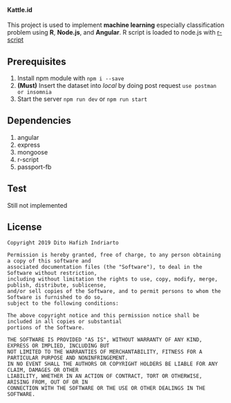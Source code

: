 #### Kattle.id

This project is used to implement **machine learning** especially classification problem using **R**, **Node.js**, and **Angular**. R script is loaded to node.js with [r-script](https://github.com/joshkatz/r-script)

## Prerequisites

1. Install npm module with `npm i --save`
2. **(Must)** Insert the dataset into _local_ by doing post request `use postman or insomnia`
3. Start the server `npm run dev` or `npm run start`

## Dependencies

1. angular
2. express
3. mongoose
4. r-script
5. passport-fb

## Test

Still not implemented

## License

    Copyright 2019 Dito Hafizh Indriarto

    Permission is hereby granted, free of charge, to any person obtaining a copy of this software and
    associated documentation files (the "Software"), to deal in the Software without restriction,
    including without limitation the rights to use, copy, modify, merge, publish, distribute, sublicense,
    and/or sell copies of the Software, and to permit persons to whom the Software is furnished to do so,
    subject to the following conditions:

    The above copyright notice and this permission notice shall be included in all copies or substantial
    portions of the Software.

    THE SOFTWARE IS PROVIDED "AS IS", WITHOUT WARRANTY OF ANY KIND, EXPRESS OR IMPLIED, INCLUDING BUT
    NOT LIMITED TO THE WARRANTIES OF MERCHANTABILITY, FITNESS FOR A PARTICULAR PURPOSE AND NONINFRINGEMENT.
    IN NO EVENT SHALL THE AUTHORS OR COPYRIGHT HOLDERS BE LIABLE FOR ANY CLAIM, DAMAGES OR OTHER
    LIABILITY, WHETHER IN AN ACTION OF CONTRACT, TORT OR OTHERWISE, ARISING FROM, OUT OF OR IN
    CONNECTION WITH THE SOFTWARE OR THE USE OR OTHER DEALINGS IN THE SOFTWARE.
